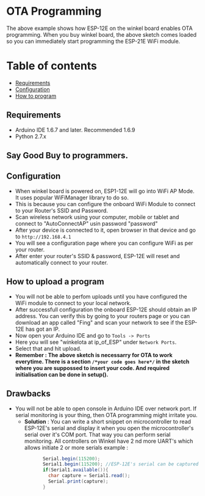# OTA Programming

The above example shows how ESP-12E on the winkel board enables OTA programming. When you buy winkel board, the above sketch comes loaded so you can immediately start programming the ESP-21E WiFi module.

# Table of contents
* [Requirements](#requirements)
* [Configuration](#configuration)
* [How to program](#how-to-upload-a-program)

## Requirements
- Arduino IDE 1.6.7 and later. Recommended 1.6.9
- Python 2.7.x

## Say Good Buy to programmers.

## Configuration
* When winkel board is powered on, ESP1-12E will go into WiFi AP Mode. It uses popular WiFiManager library to do so.
* This is because you can configure the onboard WiFi Module to connect to your Router's SSID and Password.
* Scan wireless network using your computer, mobile or tablet and connect to "AutoConnectAP" usin password "password"
* After your device is connected to it, open browser in that device and go to `http://192.168.4.1`
* You will see a configuration page where you can configure WiFi as per your router.
* After enter your router's SSID & password, ESP-12E will reset and automatically connect to your router.

## How to upload a program
* You will not be able to perfom uploads until you have configured the WiFi module to connect to your local network.
* After successfull configuration the onboard ESP-12E should obtain an IP address. You can verify this by going to your routers page or you can download an app called "Fing" and scan your network to see if the ESP-12E has got an IP.
* Now open your Arduino IDE and go to `Tools -> Ports`
* Here you will see "winkelota at ip_of_ESP" under `Network Ports`.
* Select that and hit upload.
* **Remember : The above sketch is necessarry for OTA to work everytime. There is a section `/*your code goes here*/` in the sketch where you are suppossed to insert your code. And required initialisation can be done in setup().**

## Drawbacks
* You will not be able to open console in Arduino IDE over network port. If serial monitoring is your thing, then OTA programming might irritate you.
	- **Solution** : You can write a short snippet on microcontroller to read ESP-12E's serial and display it when you open the microcontroller's serial over it's COM port. That way you can perform serial monitoring. All controllers on Winkel have 2 nd more UART's which allows initiate 2 or more serials
	example : 
	```java			
			  Serial.begin(115200);
			  Serial1.begin(115200); //ESP-12E's serial can be captured here
			  if(Serial1.available()){
			  	char capture = Serial1.read();
			  	Serial.print(capture);
			  }
	```		  
